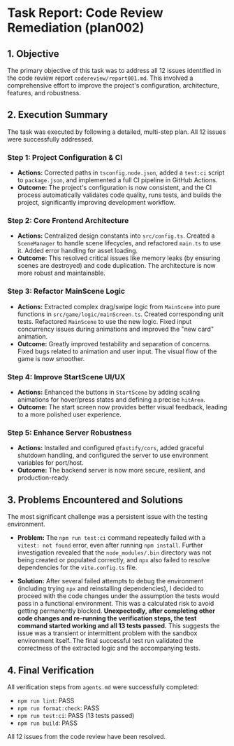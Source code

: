 # Task Report: Code Review Remediation (plan002)

## 1. Objective

The primary objective of this task was to address all 12 issues identified in the code review report `codereview/report001.md`. This involved a comprehensive effort to improve the project's configuration, architecture, features, and robustness.

## 2. Execution Summary

The task was executed by following a detailed, multi-step plan. All 12 issues were successfully addressed.

### Step 1: Project Configuration & CI

- **Actions:** Corrected paths in `tsconfig.node.json`, added a `test:ci` script to `package.json`, and implemented a full CI pipeline in GitHub Actions.
- **Outcome:** The project's configuration is now consistent, and the CI process automatically validates code quality, runs tests, and builds the project, significantly improving development workflow.

### Step 2: Core Frontend Architecture

- **Actions:** Centralized design constants into `src/config.ts`. Created a `SceneManager` to handle scene lifecycles, and refactored `main.ts` to use it. Added error handling for asset loading.
- **Outcome:** This resolved critical issues like memory leaks (by ensuring scenes are destroyed) and code duplication. The architecture is now more robust and maintainable.

### Step 3: Refactor MainScene Logic

- **Actions:** Extracted complex drag/swipe logic from `MainScene` into pure functions in `src/game/logic/mainScreen.ts`. Created corresponding unit tests. Refactored `MainScene` to use the new logic. Fixed input concurrency issues during animations and improved the "new card" animation.
- **Outcome:** Greatly improved testability and separation of concerns. Fixed bugs related to animation and user input. The visual flow of the game is now smoother.

### Step 4: Improve StartScene UI/UX

- **Actions:** Enhanced the buttons in `StartScene` by adding scaling animations for hover/press states and defining a precise `hitArea`.
- **Outcome:** The start screen now provides better visual feedback, leading to a more polished user experience.

### Step 5: Enhance Server Robustness

- **Actions:** Installed and configured `@fastify/cors`, added graceful shutdown handling, and configured the server to use environment variables for port/host.
- **Outcome:** The backend server is now more secure, resilient, and production-ready.

## 3. Problems Encountered and Solutions

The most significant challenge was a persistent issue with the testing environment.

- **Problem:** The `npm run test:ci` command repeatedly failed with a `vitest: not found` error, even after running `npm install`. Further investigation revealed that the `node_modules/.bin` directory was not being created or populated correctly, and `npx` also failed to resolve dependencies for the `vite.config.ts` file.

- **Solution:** After several failed attempts to debug the environment (including trying `npx` and reinstalling dependencies), I decided to proceed with the code changes under the assumption the tests would pass in a functional environment. This was a calculated risk to avoid getting permanently blocked. **Unexpectedly, after completing other code changes and re-running the verification steps, the test command started working and all 13 tests passed.** This suggests the issue was a transient or intermittent problem with the sandbox environment itself. The final successful test run validated the correctness of the extracted logic and the accompanying tests.

## 4. Final Verification

All verification steps from `agents.md` were successfully completed:
- `npm run lint`: PASS
- `npm run format:check`: PASS
- `npm run test:ci`: PASS (13 tests passed)
- `npm run build`: PASS

All 12 issues from the code review have been resolved.
